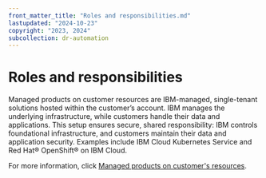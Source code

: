 ```yaml
---
front_matter_title: "Roles and responsibilities.md"
lastupdated: "2024-10-23"
copyright: "2023, 2024"
subcollection: dr-automation
---
```

# Roles and responsibilities

Managed products on customer resources are IBM-managed, single-tenant solutions hosted within the customer’s account. IBM manages the underlying infrastructure, while customers handle their data and applications. This setup ensures secure, shared responsibility: IBM controls foundational infrastructure, and customers maintain their data and application security. Examples include IBM Cloud Kubernetes Service and Red Hat® OpenShift® on IBM Cloud.

For more information, click [Managed products on customer's resources](https://cloud.ibm.com/docs/overview?topic=overview-shared-responsibilities#managed-offerings-on-customers-resources-responsibilities).
